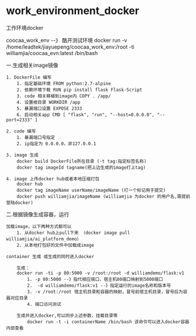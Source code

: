 # work_environment_docker
工作环境docker

coocaa_work_env --》 酷开测试环境
docker run -v /home/leadtek/jiayuepeng/coocaa_work_env:/root -ti williamjia/coocaa_evn:latest /bin/bash

一.生成相关image镜像

    1. DockerFile 编写
        1. 指定基础环境 FROM python:2.7-alpine
        2. 依赖环境下载 RUN pip install flask Flask-Script
        3. code 相关移植到image内 COPY . /app/
        4. 设置根目录 WORKDIR /app
        5. 暴漏端口设置 EXPOSE 2333
        6. 启动相关app CMD [ "flask", "run", "--host=0.0.0.0", "--port=2333" ]

    2. code 编写
        1. 暴漏端口号指定
        2. ip指定为 0.0.0.0，非127.0.0.1

    3. image 生成
        docker build DockerFile所在目录 (-t tag:指定标签名称)
        docker tag imageId tagname(把上边生成的image打上tag)

    4. image 上传docker hub或者本地压缩打包
        docker hub
        docker tag imageName userName/imageName (打一个标记用于提交)
        docker push williamjia/imageName (williamjia 为docker 的用户名,需提前登陆docker)

二.根据镜像生成容器，运行

    加载image，以下两种方式都可以
        1. 从docker hub上pull下来 （docker image pull williamjia/ai_platform_demo）
        2. 从本地打包好的文件中加载成image

    container 生成 或生成的同时进入docker

        生成：
        docker run -ti -p 80:5000 -v /root:/root -d williamdemo/flask:v1
            1. -p 80:5000 --》指代相应端口，宿主机80端口映射到5000端口
            2.  -d williamdemo/flask:v1 --》指定运行的image名称和版本号
            3. -v /root:/root 宿主机目录和容器的映射，冒号前宿主机目录，冒号后为容器对应目录
            4. 端口访问测试

        生成并进入docker,可以同步上述参数，挂载目录等
            docker run -t -i containerName /bin/bash 该命令可以进入docker容器内部查看